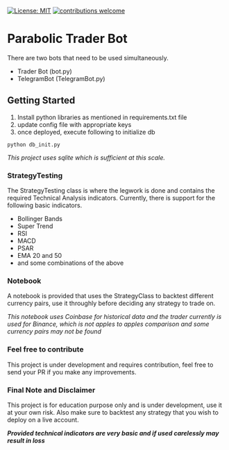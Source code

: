 [![License: MIT](https://img.shields.io/badge/License-MIT-blue.svg)](https://github.com/taharushain/ParabolicTraderBot/blob/main/LICENSE)
[![contributions welcome](https://img.shields.io/badge/contributions-welcome-brightgreen.svg?style=flat)](https://github.com/taharushain/ParabolicTraderBot/issues)


# Parabolic Trader Bot

There are two bots that need to be used simultaneously.

- Trader Bot (bot.py)
- TelegramBot (TelegramBot.py)

## Getting Started

1. Install python libraries as mentioned in requirements.txt file
2. update config file with appropriate keys
3. once deployed, execute following to initialize db

```
python db_init.py
```
*This project uses sqlite which is sufficient at this scale.*

### StrategyTesting

The StrategyTesting class is where the legwork is done and contains the required Technical Analysis indicators. Currently, there is support for the following basic indicators.

 - Bollinger Bands
 - Super Trend
 - RSI
 - MACD
 - PSAR
 - EMA 20 and 50
 - and some combinations of the above

### Notebook
A notebook is provided that uses the StrategyClass to backtest different currency pairs, use it throughly before deciding any strategy to trade on. 

*This notebook uses Coinbase for historical data and the trader currently is used for Binance, which is not apples to apples comparison and some currency pairs may not be found*

### Feel free to contribute
This project is under development and requires contribution, feel free to send your PR if you make any improvements.

### Final Note and Disclaimer
This project is for education purpose only and is under development, use it at your own risk. Also make sure to backtest any strategy that you wish to deploy on a live account.

***Provided technical indicators are very basic and if used carelessly may result in loss***